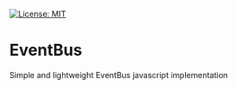 [![License: MIT](https://img.shields.io/badge/License-MIT-yellow.svg)](https://opensource.org/licenses/MIT)

# EventBus
Simple and lightweight EventBus javascript implementation
